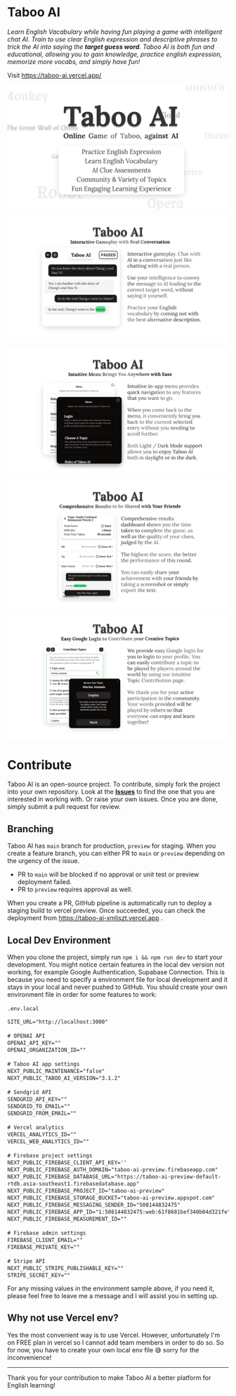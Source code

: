 # Taboo AI

_Learn English Vacabulary while having fun playing a game with intelligent chat AI. Train to use clear English expression and descriptive phrases to trick the AI into saying the **target guess word**. Taboo AI is both fun and educational, allowing you to gain knowledge, practice english expression, memorize more vocabs, and simply have fun!_

Visit https://taboo-ai.vercel.app/

![Taboo AI](<https://github.com/xmliszt/resources/blob/main/taboo-ai/images/v300/poster3.0(features).png?raw=true>)

![Feature 01](https://github.com/xmliszt/resources/blob/main/taboo-ai/images/v300/3.0%20Feature%201.png?raw=true)

![Feature 02](https://github.com/xmliszt/resources/blob/main/taboo-ai/images/v300/3.0%20Feature%202.png?raw=true)

![Feature 03](https://github.com/xmliszt/resources/blob/main/taboo-ai/images/v300/3.0%20Feature%203.png?raw=true)

![Feature 04](https://github.com/xmliszt/resources/blob/main/taboo-ai/images/v300/3.0%20Feature%204.png?raw=true)

# Contribute

Taboo AI is an open-source project. To contribute, simply fork the project into your own repository. Look at the [**Issues**](https://github.com/xmliszt/taboo-ai/issues) to find the one that you are interested in working with. Or raise your own issues. Once you are done, simply submit a pull request for review.

## Branching

Taboo AI has `main` branch for production, `preview` for staging. When you create a feature branch, you can either PR to `main` or `preview` depending on the urgency of the issue.

- PR to `main` will be blocked if no approval or unit test or preview deployment failed.
- PR to `preview` requires approval as well.

When you create a PR, GitHub pipeline is automatically run to deploy a staging build to vercel preview. Once succeeded, you can check the deployment from https://taboo-ai-xmliszt.vercel.app .

## Local Dev Environment

When you clone the project, simply run `npm i && npm run dev` to start your development. You might notice certain features in the local dev version not working, for example Google Authentication, Supabase Connection. This is because you need to specify a environment file for local development and it stays in your local and never pushed to GitHub. You should create your own environment file in order for some features to work:

`.env.local`

```
SITE_URL="http://localhost:3000"

# OPENAI API
OPENAI_API_KEY=""
OPENAI_ORGANIZATION_ID=""

# Taboo AI app settings
NEXT_PUBLIC_MAINTENANCE="false"
NEXT_PUBLIC_TABOO_AI_VERSION="3.1.2"

# Sendgrid API
SENDGRID_API_KEY=""
SENDGRID_TO_EMAIL=""
SENDGRID_FROM_EMAIL=""

# Vercel analytics
VERCEL_ANALYTICS_ID=""
VERCEL_WEB_ANALYTICS_ID=""

# Firebase project settings
NEXT_PUBLIC_FIREBASE_CLIENT_API_KEY=''
NEXT_PUBLIC_FIREBASE_AUTH_DOMAIN="taboo-ai-preview.firebaseapp.com"
NEXT_PUBLIC_FIREBASE_DATABASE_URL="https://taboo-ai-preview-default-rtdb.asia-southeast1.firebasedatabase.app"
NEXT_PUBLIC_FIREBASE_PROJECT_ID="taboo-ai-preview"
NEXT_PUBLIC_FIREBASE_STORAGE_BUCKET="taboo-ai-preview.appspot.com"
NEXT_PUBLIC_FIREBASE_MESSAGING_SENDER_ID="508144832475"
NEXT_PUBLIC_FIREBASE_APP_ID="1:508144832475:web:61f8681bef340b04d321fe"
NEXT_PUBLIC_FIREBASE_MEASUREMENT_ID=""

# Firebase admin settings
FIREBASE_CLIENT_EMAIL=""
FIREBASE_PRIVATE_KEY=""

# Stripe API
NEXT_PUBLIC_STRIPE_PUBLISHABLE_KEY=""
STRIPE_SECRET_KEY=""

```

For any missing values in the environment sample above, if you need it, please feel free to leave me a message and I will assist you in setting up.

## Why not use Vercel env?

Yes the most convenient way is to use Vercel. However, unfortunately I'm on FREE plan in vercel so I cannot add team members in order to do so. So for now, you have to create your own local env file 😅 sorry for the inconvenience!

---

Thank you for your contribution to make Taboo AI a better platform for English learning!
